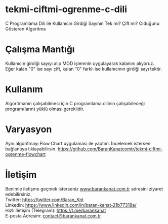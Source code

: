 # tekmi-ciftmi-ogrenme-c-dili
C Programlama Dili ile Kullanıcın Girdiği Sayının Tek mi? Çift mi? Olduğunu Gösteren Algoritma

# Çalışma Mantığı
Kullanıcın girdiği sayıyı alıp MOD işlemnin uygulayarak kalanını alıyoruz. Eğer kalan "0" ise sayı çift, kalan "0" farklı ise kullanıcının girdiği sayı tektir.

# Kullanım
Algoritmanın çalışabilmesi için C programlama dilinin çalışabileceği program(ların) yüklü olması gereklidir.

# Varyasyon
Aynı algoritmayı Flow Chart uygulaması ile yaptım. İncelemek istersen bağlantıya tıklayabilirsin. https://github.com/BaranKanatcomtr/tekmi-ciftmi-ogrenme-flowchart

# İletişim
Benimle iletişme geçmek isterseniz www.barankanat.com.tr adresini ziyaret edebilirsiniz.                        
Twitter: https://twitter.com/Baran_Knt                          
Linkedin: https://www.linkedin.com/in/baran-kanat-21b77318a/                          
Hızlı İletişim (Telegram): https://t.me/barankanat                          
E-posta Adresim: contact@barankanat.com.tr
